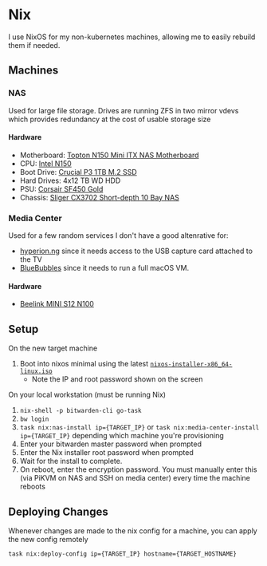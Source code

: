 # Nix

I use NixOS for my non-kubernetes machines, allowing me to easily rebuild them if needed.

## Machines

### NAS

Used for large file storage. Drives are running ZFS in two mirror vdevs which provides redundancy at the cost of usable storage size

#### Hardware

- Motherboard: [Topton N150 Mini ITX NAS Motherboard](https://www.aliexpress.us/item/3256807243287509.html)
- CPU: [Intel N150](https://www.intel.com/content/www/us/en/products/sku/241636/intel-processor-n150-6m-cache-up-to-3-60-ghz/specifications.html)
- Boot Drive: [Crucial P3 1TB M.2 SSD](https://www.crucial.com/ssd/p3/ct1000p3ssd8)
- Hard Drives: 4x12 TB WD HDD
- PSU: [Corsair SF450 Gold](https://www.corsair.com/us/en/p/psu/cp-9020104-na/sf-series-sf450-450-watt-80-plus-gold-certified-high-performance-sfx-psu-cp-9020104-na)
- Chassis: [Sliger CX3702 Short-depth 10 Bay NAS](https://sliger.com/products/rackmount/storage/cx3702/)

### Media Center

Used for a few random services I don't have a good altenrative for:
- [hyperion.ng](https://github.com/hyperion-project/hyperion.ng) since it needs access to the USB capture card attached to the TV
- [BlueBubbles](https://bluebubbles.app/) since it needs to run a full macOS VM.

#### Hardware

- [Beelink MINI S12 N100](https://www.bee-link.com/products/beelink-mini-s12-pro-n100)

## Setup

On the new target machine
1. Boot into nixos minimal using the latest [`nixos-installer-x86_64-linux.iso`](https://github.com/nix-community/nixos-images)
    - Note the IP and root password shown on the screen

On your local workstation (must be running Nix)
1. `nix-shell -p bitwarden-cli go-task`
1. `bw login`
1. `task nix:nas-install ip={TARGET_IP}` or `task nix:media-center-install ip={TARGET_IP}` depending which machine you're provisioning
1. Enter your bitwarden master password when prompted
1. Enter the Nix installer root password when prompted
1. Wait for the install to complete.
1. On reboot, enter the encryption password. You must manually enter this (via PiKVM on NAS and SSH on media center) every time the machine reboots

## Deploying Changes

Whenever changes are made to the nix config for a machine, you can apply the new config remotely

```sh
task nix:deploy-config ip={TARGET_IP} hostname={TARGET_HOSTNAME}
```
